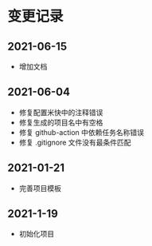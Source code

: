 # 变更记录

## 2021-06-15

- 增加文档

## 2021-06-04

- 修复配置米快中的注释错误
- 修复生成的项目名中有空格
- 修复 github-action 中依赖任务名称错误
- 修复 .gitignore 文件没有最条件匹配

## 2021-01-21

- 完善项目模板

## 2021-1-19

- 初始化项目
